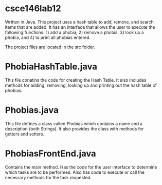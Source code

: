 # csce146lab12
Written in Java. This project uses a hash table to add, remove, and search items that are added. It has an interface that allows the user to execute the following functions: 1) add a phobia, 2) remove a phobia, 3) look up a phobia, and 4) to print all phobias entered.

The project files are located in the src folder.

# PhobiaHashTable.java
This file conatins the code for creating the Hash Table. It also includes methods for adding, removing, looking up and printing out the hash table of phobias.

# Phobias.java
This file defines a class called Phobias which contains a name and a description (both Strings). It also provides the class with methods for getters and setters.

# PhobiasFrontEnd.java
Contains the main method. Has the code for the user interface to determine which tasks are to be performed. Also has code to execute or call the necessary methods for the task requested.

